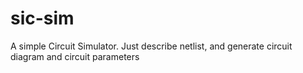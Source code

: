 # sic-sim
A simple Circuit Simulator. Just describe netlist, and generate circuit diagram and circuit parameters

